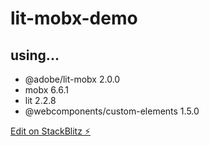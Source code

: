 # lit-mobx-demo

## using...

- @adobe/lit-mobx 2.0.0
- mobx 6.6.1
- lit 2.2.8
- @webcomponents/custom-elements 1.5.0

[Edit on StackBlitz ⚡️](https://stackblitz.com/edit/lit-mobx-demo-jzpusf)
